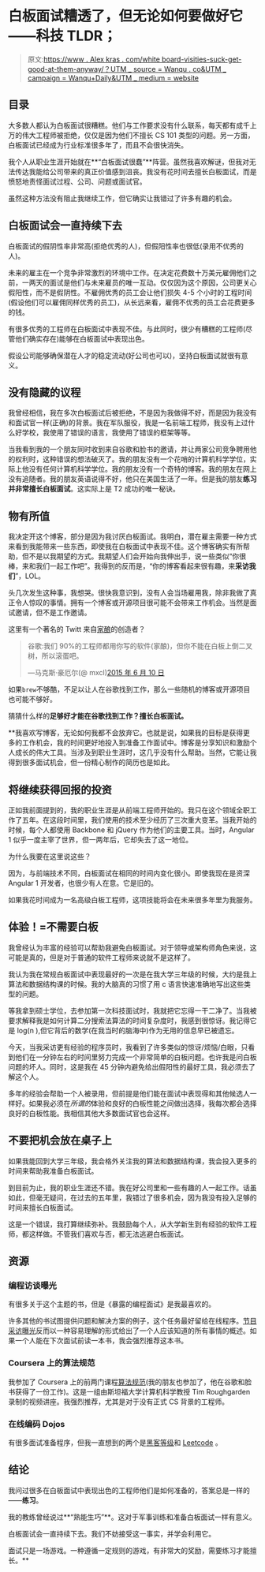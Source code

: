 # 白板面试糟透了，但无论如何要做好它——科技 TLDR；

> 原文:[https://www . Alex kras . com/white board-visities-suck-get-good-at-them-anyway/？UTM _ source = Wanqu . co&UTM _ campaign = Wanqu+Daily&UTM _ medium = website](https://www.alexkras.com/whiteboard-interviews-suck-get-good-at-them-anyway/?utm_source=wanqu.co&utm_campaign=Wanqu+Daily&utm_medium=website)

## 目录

大多数人都认为白板面试很糟糕。他们与工作要求没有什么联系，每天都有成千上万的伟大工程师被拒绝，仅仅是因为他们不擅长 CS 101 类型的问题。另一方面，白板面试已经成为行业标准很多年了，而且不会很快消失。

我个人从职业生涯开始就在**“白板面试很蠢”**阵营。虽然我喜欢解谜，但我对无法传达我能给公司带来的真正价值感到沮丧。我没有花时间去擅长白板面试，而是愤怒地责怪面试过程、公司、问题或面试官。

虽然这种方法没有阻止我继续工作，但它确实让我错过了许多有趣的机会。

## 白板面试会一直持续下去

白板面试的假阴性率非常高(拒绝优秀的人)，但假阳性率也很低(录用不优秀的人)。

未来的雇主在一个竞争非常激烈的环境中工作。在决定花费数十万美元雇佣他们之前，一两天的面试是他们与未来雇员的唯一互动。仅仅因为这个原因，公司更关心假阳性，而不是假阴性。不雇佣优秀的员工会让他们损失 4-5 个小时的工程时间(假设他们可以雇佣同样优秀的员工)，从长远来看，雇佣不优秀的员工会花费更多的钱。

有很多优秀的工程师在白板面试中表现不佳。与此同时，很少有糟糕的工程师(尽管他们确实存在)能够在白板面试中表现出色。

假设公司能够确保潜在人才的稳定流动(好公司也可以)，坚持白板面试就很有意义。

## 没有隐藏的议程

我曾经相信，我在多次白板面试后被拒绝，不是因为我做得不好，而是因为我没有和面试官一样(正确)的背景。我在军队服役，我是一名前端工程师，我没有上过什么好学校，我使用了错误的语言，我使用了错误的框架等等。

当我看到我的一个朋友同时收到来自谷歌和脸书的邀请，并让两家公司竞争聘用他的权利时，这种错误的想法破灭了。我的朋友没有一个花哨的计算机科学学位，实际上他没有任何计算机科学学位。我的朋友没有一个奇特的博客。我的朋友在网上没有追随者。我的朋友英语说得不好，他只在美国生活了一年。但是我的朋友**练习并非常擅长白板面试**。这实际上是 T2 成功的唯一秘诀。

## 物有所值

我决定开这个博客，部分是因为我讨厌白板面试。我明白，潜在雇主需要一种方式来看到我能带来一些东西，即使我在白板面试中表现不佳。这个博客确实有所帮助，但不是以我期望的方式。我期望人们会开始向我伸出手，说一些类似“你很棒，来和我们一起工作吧”。我得到的反而是，“你的博客看起来很有趣，来**采访我们**”，LOL。

头几次发生这种事，我想哭。很快我意识到，没有人会当场雇用我，除非我做了真正令人惊叹的事情。拥有一个博客或开源项目很可能不会带来工作机会。当然是面试邀请，但不是工作邀请。

这里有一个著名的 Twitt 来自[家酿](https://brew.sh)的创造者？

> 谷歌:我们 90%的工程师都用你写的软件(家酿)，但你不能在白板上倒二叉树，所以滚蛋吧。
> 
> —马克斯·豪厄尔(@ mxcl)[2015 年 6 月 10 日](https://twitter.com/mxcl/status/608682016205344768)

如果`brew`不够酷，不足以让人在谷歌找到工作，那么一些随机的博客或开源项目也可能不够好。

猜猜什么样的**足够好才能在谷歌找到工作？擅长白板面试。**

 **我喜欢写博客，无论如何我都不会放弃它。也就是说，如果我的目标是获得更多的工作机会，我的时间更好地投入到准备工作面试中。博客是分享知识和激励个人成长的伟大工具。当涉及到职业生涯时，这几乎没有什么帮助。当然，它能让我得到很多面试机会，但一份精心制作的简历也是如此。

## 将继续获得回报的投资

正如我前面提到的，我的职业生涯是从前端工程师开始的。我只在这个领域全职工作了五年。在这段时间里，我们使用的技术至少经历了三次重大变革。当我开始的时候，每个人都使用 Backbone 和 jQuery 作为他们的主要工具。当时，Angular 1 似乎一度主宰了世界，但一两年后，它却失去了这一地位。

为什么我要在这里说这些？

因为，与前端技术不同，白板面试在相同的时间内变化很小。即使我现在是资深 Angular 1 开发者，也很少有人在意。它是旧的。

如果我花时间成为一名高级白板工程师，这项技能将会在未来很多年里为我服务。

## 体验！=不需要白板

我曾经认为丰富的经验可以帮助我避免白板面试。对于领导或架构师角色来说，这可能是真的，但是对于普通的软件工程师来说就不是这样了。

我认为我在常规白板面试中表现最好的一次是在我大学三年级的时候，大约是我上算法和数据结构课的时候。我的大脑真的习惯了用 c 语言快速准确地写出这些类型的问题。

等我拿到硕士学位，去参加第一次科技面试时，我就把它忘得一干二净了。当我被要求解释我是如何计算二分搜索法算法的时间复杂度时，我感到很惊讶。我记得它是 log(n ),但它背后的数学(在我当时的脑海中)作为无用的信息早已被遗忘。

今天，当我采访更有经验的程序员时，我看到了许多类似的惊讶/烦恼/白眼，只看到他们在一分钟左右的时间里努力完成一个非常简单的白板问题。也许我是问白板问题的坏人。同时，这是我在 45 分钟内避免给出假阳性的最好工具，我必须去了解这个人。

多年的经验会帮助一个人被录用，但前提是他们能在面试中表现得和其他候选人一样好。如果我必须在*所谓的*体验和良好的白板性能之间做出选择，我每次都会选择良好的白板性能。我相信其他大多数面试官也会这样。

## 不要把机会放在桌子上

如果我能回到大学三年级，我会格外关注我的算法和数据结构课，我会投入更多的时间来帮助我准备白板面试。

到目前为止，我的职业生涯还不错。我在好公司里和一些有趣的人一起工作。话虽如此，但毫无疑问，在过去的五年里，我错过了很多机会，因为我没有投入足够的时间来擅长白板面试。

这是一个错误，我打算继续弥补。我鼓励每个人，从大学新生到有经验的软件工程师，都这样做。不管我们喜欢与否，都无法逃避白板面试。

## 资源

### 编程访谈曝光

有很多关于这个主题的书，但是《暴露的编程面试》是我最喜欢的。

许多其他的书试图提供问题和解决方案的例子，这个任务最好留给在线程序。[节目采访曝光](http://amzn.to/2sP89Kn)反而以一种容易理解的形式给出了一个人应该知道的所有事情的概述。如果一个人能在下次面试前读一本书，我会强烈推荐这本书。

### Coursera 上的算法规范

我参加了 Coursera 上的前两门课程[算法规范](https://www.coursera.org/specializations/algorithms)(我的朋友也参加了，他在谷歌和脸书获得了一份工作)。这是一组由斯坦福大学计算机科学教授 Tim Roughgarden 录制的视频讲座。我强烈推荐，尤其是对于没有正式 CS 背景的工程师。

### 在线编码 Dojos

有很多面试准备程序，但我一直想到的两个是[黑客等级](https://www.hackerrank.com)和 [Leetcode](https://leetcode.com) 。

## 结论

我问过很多在白板面试中表现出色的工程师他们是如何准备的，答案总是一样的——**练习**。

我的教练曾经说过**“熟能生巧”**。这对于军事训练和准备白板面试一样有意义。

白板面试会一直持续下去。我们不妨接受这一事实，并学会利用它。

面试只是一场游戏。一种遵循一定规则的游戏，有非常大的奖励，需要练习才能擅长。**